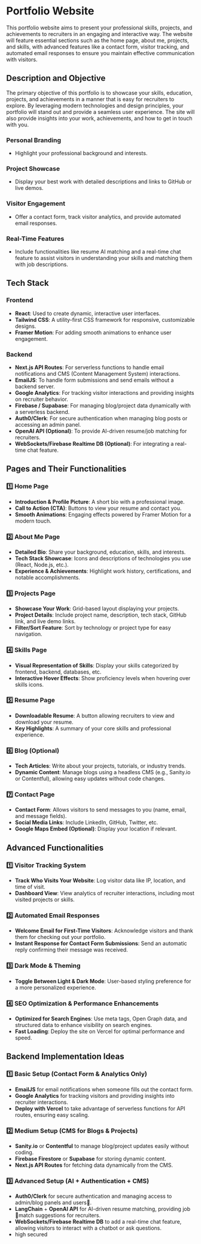 # Portfolio Website

This portfolio website aims to present your professional skills, projects, and achievements to recruiters in an engaging and interactive way. The website will feature essential sections such as the home page, about me, projects, and skills, with advanced features like a contact form, visitor tracking, and automated email responses to ensure you maintain effective communication with visitors.

## Description and Objective

The primary objective of this portfolio is to showcase your skills, education, projects, and achievements in a manner that is easy for recruiters to explore. By leveraging modern technologies and design principles, your portfolio will stand out and provide a seamless user experience. The site will also provide insights into your work, achievements, and how to get in touch with you.

### Personal Branding

- Highlight your professional background and interests.

### Project Showcase

- Display your best work with detailed descriptions and links to GitHub or live demos.

### Visitor Engagement

- Offer a contact form, track visitor analytics, and provide automated email responses.

### Real-Time Features

- Include functionalities like resume AI matching and a real-time chat feature to assist visitors in understanding your skills and matching them with job descriptions.

## Tech Stack

### Frontend

- **React**: Used to create dynamic, interactive user interfaces.
- **Tailwind CSS**: A utility-first CSS framework for responsive, customizable designs.
- **Framer Motion**: For adding smooth animations to enhance user engagement.

### Backend

- **Next.js API Routes**: For serverless functions to handle email notifications and CMS (Content Management System) interactions.
- **EmailJS**: To handle form submissions and send emails without a backend server.
- **Google Analytics**: For tracking visitor interactions and providing insights on recruiter behavior.
- **Firebase / Supabase**: For managing blog/project data dynamically with a serverless backend.
- **Auth0/Clerk**: For secure authentication when managing blog posts or accessing an admin panel.
- **OpenAI API (Optional)**: To provide AI-driven resume/job matching for recruiters.
- **WebSockets/Firebase Realtime DB (Optional)**: For integrating a real-time chat feature.

## Pages and Their Functionalities

### 1️⃣ Home Page

- **Introduction & Profile Picture**: A short bio with a professional image.
- **Call to Action (CTA)**: Buttons to view your resume and contact you.
- **Smooth Animations**: Engaging effects powered by Framer Motion for a modern touch.

### 2️⃣ About Me Page

- **Detailed Bio**: Share your background, education, skills, and interests.
- **Tech Stack Showcase**: Icons and descriptions of technologies you use (React, Node.js, etc.).
- **Experience & Achievements**: Highlight work history, certifications, and notable accomplishments.

### 3️⃣ Projects Page

- **Showcase Your Work**: Grid-based layout displaying your projects.
- **Project Details**: Include project name, description, tech stack, GitHub link, and live demo links.
- **Filter/Sort Feature**: Sort by technology or project type for easy navigation.

### 4️⃣ Skills Page

- **Visual Representation of Skills**: Display your skills categorized by frontend, backend, databases, etc.
- **Interactive Hover Effects**: Show proficiency levels when hovering over skills icons.

### 5️⃣ Resume Page

- **Downloadable Resume**: A button allowing recruiters to view and download your resume.
- **Key Highlights**: A summary of your core skills and professional experience.

### 6️⃣ Blog (Optional)

- **Tech Articles**: Write about your projects, tutorials, or industry trends.
- **Dynamic Content**: Manage blogs using a headless CMS (e.g., Sanity.io or Contentful), allowing easy updates without code changes.

### 7️⃣ Contact Page

- **Contact Form**: Allows visitors to send messages to you (name, email, and message fields).
- **Social Media Links**: Include LinkedIn, GitHub, Twitter, etc.
- **Google Maps Embed (Optional)**: Display your location if relevant.

## Advanced Functionalities

### 1️⃣ Visitor Tracking System

- **Track Who Visits Your Website**: Log visitor data like IP, location, and time of visit.
- **Dashboard View**: View analytics of recruiter interactions, including most visited projects or skills.

### 2️⃣ Automated Email Responses

- **Welcome Email for First-Time Visitors**: Acknowledge visitors and thank them for checking out your portfolio.
- **Instant Response for Contact Form Submissions**: Send an automatic reply confirming their message was received.

### 3️⃣ Dark Mode & Theming

- **Toggle Between Light & Dark Mode**: User-based styling preference for a more personalized experience.

### 4️⃣ SEO Optimization & Performance Enhancements

- **Optimized for Search Engines**: Use meta tags, Open Graph data, and structured data to enhance visibility on search engines.
- **Fast Loading**: Deploy the site on Vercel for optimal performance and speed.

## Backend Implementation Ideas

### 1️⃣ Basic Setup (Contact Form & Analytics Only)

- **EmailJS** for email notifications when someone fills out the contact form.
- **Google Analytics** for tracking visitors and providing insights into recruiter interactions.
- **Deploy with Vercel** to take advantage of serverless functions for API routes, ensuring easy scaling.

### 2️⃣ Medium Setup (CMS for Blogs & Projects)

- **Sanity.io** or **Contentful** to manage blog/project updates easily without coding.
- **Firebase Firestore** or **Supabase** for storing dynamic content.
- **Next.js API Routes** for fetching data dynamically from the CMS.

### 3️⃣ Advanced Setup (AI + Authentication + CMS)

- **Auth0/Clerk** for secure authentication and managing access to admin/blog panels and users🦽.
- **LangChain** + **OpenAI API** for AI-driven resume matching, providing job 🦽match suggestions for recruiters.
- **WebSockets/Firebase Realtime DB** to add a real-time chat feature, allowing visitors to interact with a chatbot or ask questions.
- high secured